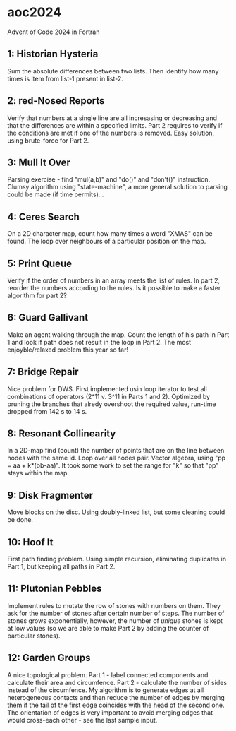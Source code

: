 # aoc2024
Advent of Code 2024 in Fortran

## 1: Historian Hysteria
Sum the absolute differences between two lists.
Then identify how many times is item from list-1 present in list-2.

## 2: red-Nosed Reports
Verify that numbers at a single line are all incresasing or decreasing
and that the differences are within a specified limits. Part 2 requires
to verify if the conditions are met if one of the numbers is removed.
Easy solution, using brute-force for Part 2.

## 3: Mull It Over
Parsing exercise - find "mul(a,b)" and "do()" and "don't()" instruction.
Clumsy algorithm using "state-machine", a more general solution to
parsing could be made (if time permits)...

## 4: Ceres Search
On a 2D character map, count how many times a word "XMAS" can be found.
The loop over neighbours of a particular position on the map.

## 5: Print Queue
Verify if the order of numbers in an array meets the list of rules.
In part 2, reorder the numbers according to the rules.
Is it possible to make a faster algorithm for part 2?

## 6: Guard Gallivant
Make an agent walking through the map. Count the length of his path in Part 1
and look if path does not result in the loop in Part 2.
The most enjoyble/relaxed problem this year so far!

## 7: Bridge Repair
Nice problem for DWS. First implemented usin loop iterator to test all
combinations of operators (2^11 v. 3^11 in Parts 1 and 2).
Optimized by pruning the branches that alredy overshoot the required value,
run-time dropped from 142 s to 14 s.

## 8: Resonant Collinearity
In a 2D-map find (count) the number of points that are on the line between
nodes with the same id. Loop over all nodes pair.
Vector algebra, using "pp = aa + k*(bb-aa)". It took some work to set the
range for "k" so that "pp" stays within the map.

## 9: Disk Fragmenter
Move blocks on the disc. Using doubly-linked list, but some cleaning could
be done.

## 10: Hoof It
First path finding problem. Using simple recursion, eliminating duplicates
in Part 1, but keeping all paths in Part 2.

## 11: Plutonian Pebbles
Implement rules to mutate the row of stones with numbers on them.
They ask for the number of stones after certain number of steps.
The number of stones grows exponentially, however, the number of *unique*
stones is kept at low values (so we are able to make Part 2 by adding
the counter of particular stones).

## 12: Garden Groups
A nice topological problem. Part 1 - label connected components and calculate
their area and circumfence. Part 2 - calculate the number of sides instead of
the circumfence. My algorithm is to generate edges at all heterogeneous
contacts and then reduce the number of edges by merging them if the tail of
the first edge coincides with the head of the second one. The orientation
of edges is very important to avoid merging edges that would cross-each
other - see the last sample input.
